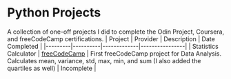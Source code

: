 # Python Projects
A collection of one-off projects I did to complete the Odin Project, Coursera, and freeCodeCamp certifications.
| Project | Provider | Description | Date Completed |
|---------|----------|-------------|----------------|
| Statistics Calculator | [freeCodeCamp](https://www.freecodecamp.org/learn/data-analysis-with-python/data-analysis-with-python-projects/mean-variance-standard-deviation-calculator) | First freeCodeCamp project for Data Analysis.  Calculates mean, variance, std, max, min, and sum (I also added the quartiles as well) | Incomplete |
